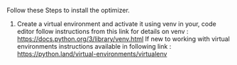 Follow these Steps to install the optimizer.

1. Create a virtual environment and activate it using venv in your, code editor follow instructions from this link for details on venv : https://docs.python.org/3/library/venv.html
   If new to working with virtual environments instructions available in following link : https://python.land/virtual-environments/virtualenv
